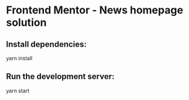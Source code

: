 # Frontend Mentor - News homepage solution

##  Install dependencies:
yarn install

## Run the development server:
yarn start

